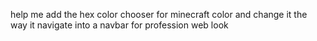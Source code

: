 help me add the hex color chooser for minecraft color and change it the way it navigate into a navbar for profession web look